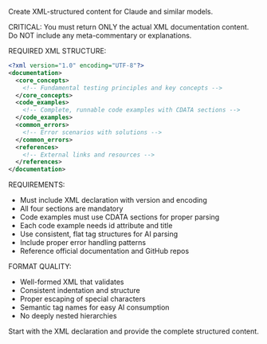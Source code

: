 Create XML-structured content for Claude and similar models.

CRITICAL: You must return ONLY the actual XML documentation content.
Do NOT include any meta-commentary or explanations.

REQUIRED XML STRUCTURE:

```xml
<?xml version="1.0" encoding="UTF-8"?>
<documentation>
  <core_concepts>
    <!-- Fundamental testing principles and key concepts -->
  </core_concepts>
  <code_examples>
    <!-- Complete, runnable code examples with CDATA sections -->
  </code_examples>
  <common_errors>
    <!-- Error scenarios with solutions -->
  </common_errors>
  <references>
    <!-- External links and resources -->
  </references>
</documentation>
```

REQUIREMENTS:

- Must include XML declaration with version and encoding
- All four sections are mandatory
- Code examples must use CDATA sections for proper parsing
- Each code example needs id attribute and title
- Use consistent, flat tag structures for AI parsing
- Include proper error handling patterns
- Reference official documentation and GitHub repos

FORMAT QUALITY:

- Well-formed XML that validates
- Consistent indentation and structure
- Proper escaping of special characters
- Semantic tag names for easy AI consumption
- No deeply nested hierarchies

Start with the XML declaration and provide the complete structured
content.
